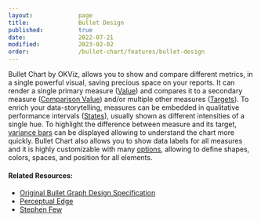 ```yaml
---
layout:             page
title:              Bullet Design
published:          true
date:               2022-07-21
modified:           2023-02-02
order:              /bullet-chart/features/bullet-design
---
```


Bullet Chart by OKViz, allows you to show and compare different metrics, in a single powerful visual, saving precious space on your reports. 
It can render a single primary measure ([Value](./../fields/value.md)) and compares it to a secondary measure ([Comparison Value](./../fields/comparison-value.md)) and/or multiple other measures ([Targets](./../fields/targets.md)).
To enrich your data-storytelling, measures can be embedded in qualitative performance intervals ([States](./../fields/states.md)), usually shown as different intensities of a single hue. 
To highlight the difference between measure and its target, [variance bars](./variances.md) can be displayed allowing to understand the chart more quickly.
Bullet Chart also allows you to show data labels for all measures and it is highly customizable with many [options](./../options/index.md), allowing to define shapes, colors, spaces, and position for all elements.

#### Related Resources:

- [Original Bullet Graph Design Specification](https://www.perceptualedge.com/articles/misc/Bullet_Graph_Design_Spec.pdf)
- [Perceptual Edge](https://www.perceptualedge.com/)
- [Stephen Few](https://www.stephen-few.com/)